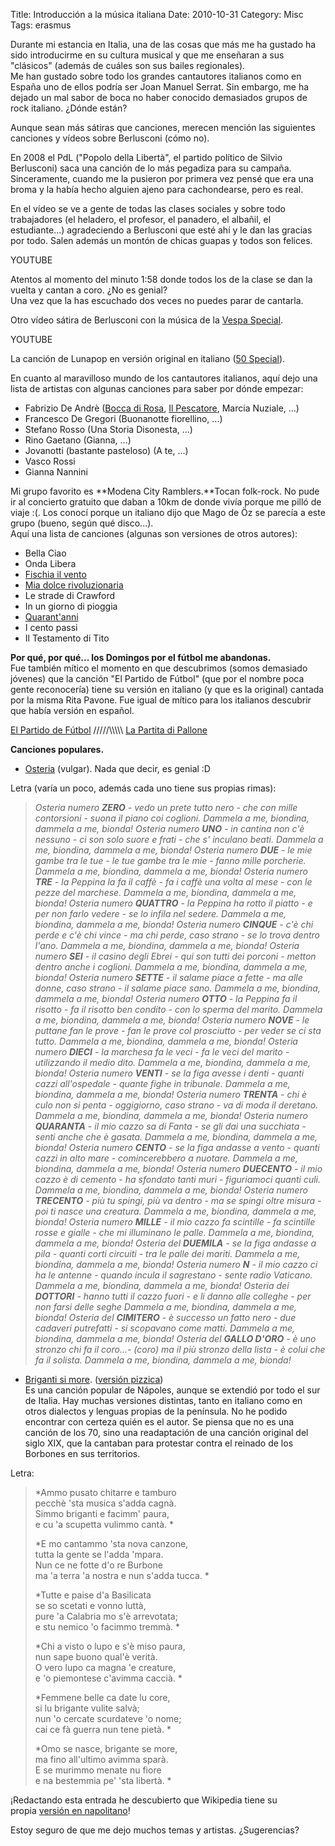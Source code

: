 Title: Introducción a la música italiana
Date: 2010-10-31
Category: Misc
Tags: erasmus

Durante mi estancia en Italia, una de las cosas que más me ha gustado ha sido introducirme en su cultura musical y que me enseñaran a sus
"clásicos" (además de cuáles son sus bailes regionales).  
 Me han gustado sobre todo los grandes cantautores italianos como en España uno de ellos podría ser Joan Manuel Serrat. Sin embargo, me ha
dejado un mal sabor de boca no haber conocido demasiados grupos de rock italiano. ¿Dónde están?

Aunque sean más sátiras que canciones, merecen mención las siguientes canciones y vídeos sobre Berlusconi (cómo no).

En 2008 el PdL ("Popolo della Libertà", el partido político de Silvio Berlusconi) saca una canción de lo más pegadiza para su campaña.
Sinceramente, cuando me la pusieron por primera vez pensé que era una broma y la había hecho alguien ajeno para cachondearse, pero es real.

En el vídeo se ve a gente de todas las clases sociales y sobre todo trabajadores (el heladero, el profesor, el panadero, el albañil, el
estudiante...) agradeciendo a Berlusconi que esté ahí y le dan las gracias por todo. Salen además un montón de chicas guapas y todos son
felices.

YOUTUBE

Atentos al momento del minuto 1:58 donde todos los de la clase se dan la vuelta y cantan a coro. ¿No es genial?  
Una vez que la has escuchado dos veces no puedes parar de cantarla.

Otro vídeo sátira de Berlusconi con la música de la [Vespa Special](http://www.youtube.com/watch?v=Md702EbjnkY).

YOUTUBE

La canción de Lunapop en versión original en italiano ([50 Special](http://www.youtube.com/watch?v=8bN2-DgXk3U)).

En cuanto al maravilloso mundo de los cantautores italianos, aquí dejo una lista de artistas con algunas canciones para saber por dónde
empezar:

-   Fabrizio De Andrè ([Bocca di Rosa](http://www.youtube.com/watch?v=5iGoQ-0yb7E), [Il
    Pescatore](http://www.youtube.com/watch?v=6e0jMmmy2yc), Marcia Nuziale, ...)
-   Francesco De Gregori (Buonanotte fiorellino, ...)
-   Stefano Rosso (Una Storia Disonesta, ...)
-   Rino Gaetano (Gianna, ...)
-   Jovanotti (bastante pasteloso) (A te, ...)
-   Vasco Rossi
-   Gianna Nannini

Mi grupo favorito es **Modena City Ramblers.**Tocan folk-rock. No pude ir al concierto gratuito que daban a 10km de donde vivía porque me
pilló de viaje :(. Los conocí porque un italiano dijo que Mago de Öz se parecía a este grupo (bueno, según qué disco...).  
 Aquí una lista de canciones (algunas son versiones de otros autores):

-   Bella Ciao
-   Onda Libera
-   [Fischia il vento](http://www.youtube.com/watch?v=N6HCNwyfvdo)
-   [Mia dolce rivoluzionaria](http://www.youtube.com/watch?v=HK7nbWqDAb0)
-   Le strade di Crawford
-   In un giorno di pioggia
-   [Quarant'anni](http://www.youtube.com/watch?v=f_wYdY5-A0c)
-   I cento passi
-   Il Testamento di Tito

**Por qué, por qué... los Domingos por el fútbol me abandonas.**  
 Fue también mítico el momento en que descubrimos (somos demasiado jóvenes) que la canción "El Partido de Fútbol" (que por el nombre poca
gente reconocería) tiene su versión en italiano (y que es la original) cantada por la misma Rita Pavone. Fue igual de mítico para los
italianos descubrir que había versión en español.

[El Partido de Fútbol](http://www.youtube.com/watch?v=Rd9H7SYVuh0) /////\\\\\\\\\\ [La Partita di
Pallone](http://www.youtube.com/watch?v=DERSWPBE0Xc)

**Canciones populares.**

-   [Osteria](http://www.youtube.com/watch?v=wPmdx-hbSo4) (vulgar). Nada que decir, es genial :D

Letra (varía un poco, además cada uno tiene sus propias rimas):

> *Osteria numero **ZERO** - vedo un prete tutto nero - che con mille contorsioni - suona il piano coi coglioni.*
> *Dammela a me, biondina, dammela a me, bionda!*
> *Osteria numero **UNO** - in cantina non c'è nessuno - ci son solo suore e frati - che s' inculano beati.*
> *Dammela a me, biondina, dammela a me, bionda!*
> *Osteria numero **DUE** - le mie gambe tra le tue - le tue gambe tra le mie - fanno mille porcherie.*
> *Dammela a me, biondina, dammela a me, bionda!*
> *Osteria numero **TRE** - la Peppina la fa il caffè - fa i caffè una volta al mese - con le pezze del marchese.*
> *Dammela a me, biondina, dammela a me, bionda!*
> *Osteria numero **QUATTRO** - la Peppina ha rotto il piatto - e per non farlo vedere - se lo infila nel sedere.*
> *Dammela a me, biondina, dammela a me, bionda!*
> *Osteria numero **CINQUE** - c'è chi perde e c'è chi vince - ma chi perde, caso strano - se lo trova dentro l'ano.*
> *Dammela a me, biondina, dammela a me, bionda!*
> *Osteria numero **SEI** - il casino degli Ebrei - qui son tutti dei porconi - metton dentro anche i coglioni.*
> *Dammela a me, biondina, dammela a me, bionda!*
> *Osteria numero **SETTE** - il salame piace a fette - ma alle donne, caso strano - il salame piace sano.*
> *Dammela a me, biondina, dammela a me, bionda!*
> *Osteria numero **OTTO** - la Peppina fa il risotto - fa il risotto ben condito - con lo sperma del marito.*
> *Dammela a me, biondina, dammela a me, bionda!*
> *Osteria numero **NOVE** - le puttane fan le prove - fan le prove col prosciutto - per veder se ci sta tutto.*
> *Dammela a me, biondina, dammela a me, bionda!*
> *Osteria numero **DIECI** - la marchesa fa le veci - fa le veci del marito - utilizzando il medio dito.*
> *Dammela a me, biondina, dammela a me, bionda!*
> *Osteria numero **VENTI** - se la figa avesse i denti - quanti cazzi all'ospedale - quante fighe in tribunale.*
> *Dammela a me, biondina, dammela a me, bionda!*
> *Osteria numero **TRENTA** - chi è culo non si penta - oggigiorno, caso strano - va di moda il deretano.*
> *Dammela a me, biondina, dammela a me, bionda!*
> *Osteria numero **QUARANTA** - il mio cazzo sa di Fanta - se gli dai una succhiata - senti anche che è gasata.*
> *Dammela a me, biondina, dammela a me, bionda!*
> *Osteria numero **CENTO** - se la figa andasse a vento - quanti cazzi in alto mare - comincerebbero a nuotare.*
> *Dammela a me, biondina, dammela a me, bionda!*
> *Osteria numero **DUECENTO** - il mio cazzo è di cemento - ha sfondato tanti muri - figuriamoci quanti culi.*
> *Dammela a me, biondina, dammela a me, bionda!*
> *Osteria numero **TRECENTO** - più tu spingi, più va dentro - ma se spingi oltre misura - poi ti nasce una creatura.*
> *Dammela a me, biondina, dammela a me, bionda!*
> *Osteria numero **MILLE** - il mio cazzo fa scintille - fa scintille rosse e gialle - che mi illuminano le palle.*
> *Dammela a me, biondina, dammela a me, bionda!*
> *Osteria del **DUEMILA** - se la figa andasse a pila - quanti corti circuiti - tra le palle dei mariti.*
> *Dammela a me, biondina, dammela a me, bionda!*
> *Osteria numero **N** - il mio cazzo ci ha le antenne - quando incula il sagrestano - sente radio Vaticano.*
> *Dammela a me, biondina, dammela a me, bionda!*
> *Osteria dei **DOTTORI** - hanno tutti il cazzo fuori - e li danno alle colleghe - per non farsi delle seghe*
> *Dammela a me, biondina, dammela a me, bionda!*
> *Osteria del **CIMITERO** - è successo un fatto nero - due cadaveri putrefatti - si scopavano come matti.*
> *Dammela a me, biondina, dammela a me, bionda!*
> *Osteria del **GALLO D'ORO** - è uno stronzo chi fa il coro...- (coro) ma il più stronzo della lista - è colui che fa il solista.*
> *Dammela a me, biondina, dammela a me, bionda!*

-   [Briganti si more](http://www.youtube.com/watch?v=uKSd0lMZvrA). ([versión pizzica](http://www.youtube.com/watch?v=TvC3DcUtiUE))  
     Es una canción popular de Nápoles, aunque se extendió por todo el sur de Italia. Hay muchas versiones distintas, tanto en italiano como
    en otros dialectos y lenguas propias de la península. No he podido encontrar con certeza quién es el autor. Se piensa que no es una
    canción de los 70, sino una readaptación de una canción original del siglo XIX, que la cantaban para protestar contra el reinado de los
    Borbones en sus territorios.

Letra:

> *Ammo pusato chitarre e tamburo   
>  pecchè 'sta musica s'adda cagnà.   
>  Simmo briganti e facimm' paura,   
>  e cu 'a scupetta vulimmo cantà. *
>
> *E mo cantammo 'sta nova canzone,   
>  tutta la gente se l'adda 'mpara.   
>  Nun ce ne fotte d'o re Burbone   
>  ma 'a terra 'a nostra e nun s'adda tucca. *
>
> *Tutte e paise d'a Basilicata   
>  se so scetati e vonno luttà,   
>  pure 'a Calabria mo s'è arrevotata;   
>  e stu nemico 'o facimmo tremmà. *
>
> *Chi a visto o lupo e s'è miso paura,   
>  nun sape buono qual'è verità.   
>  O vero lupo ca magna 'e creature,   
>  e 'o piemontese c'avimma caccià. *
>
> *Femmene belle ca date lu core,   
>  si lu brigante vulite salvà;   
>  nun 'o cercate scurdateve 'o nome;   
>  cai ce fà guerra nun tene pietà. *
>
> *Omo se nasce, brigante se more,   
>  ma fino all'ultimo avimma sparà.   
>  E se murimmo menate nu fiore   
>  e na bestemmia pe' 'sta libertà. *

¡Redactando esta entrada he descubierto que Wikipedia tiene su propia [versión en
napolitano](http://nap.wikipedia.org/wiki/Paggena_prencepale)!

Estoy seguro de que me dejo muchos temas y artistas. ¿Sugerencias?
